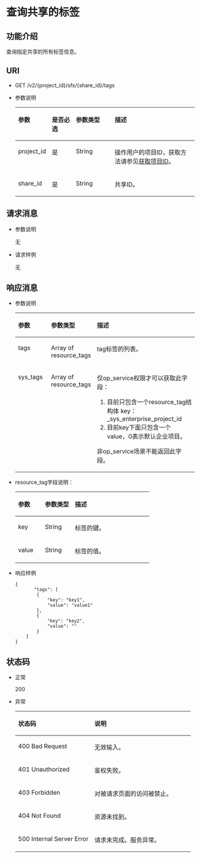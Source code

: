 # 查询共享的标签<a name="sfs_02_0039"></a>

## 功能介绍<a name="section10684447163819"></a>

查询指定共享的所有标签信息。

## URI<a name="section1665327514513"></a>

-   GET /v2/\{project\_id\}/sfs/\{share\_id\}/tags
-   参数说明

    <a name="table22021759152019"></a>
    <table><thead align="left"><tr id="row16139965152019"><th class="cellrowborder" valign="top" width="18.56%" id="mcps1.1.5.1.1"><p id="p17124101410431"><a name="p17124101410431"></a><a name="p17124101410431"></a>参数</p>
    </th>
    <th class="cellrowborder" valign="top" width="13.4%" id="mcps1.1.5.1.2"><p id="p1612415146430"><a name="p1612415146430"></a><a name="p1612415146430"></a>是否必选</p>
    </th>
    <th class="cellrowborder" valign="top" width="21.65%" id="mcps1.1.5.1.3"><p id="p312416148432"><a name="p312416148432"></a><a name="p312416148432"></a>参数类型</p>
    </th>
    <th class="cellrowborder" valign="top" width="46.39%" id="mcps1.1.5.1.4"><p id="p3124181464318"><a name="p3124181464318"></a><a name="p3124181464318"></a>描述</p>
    </th>
    </tr>
    </thead>
    <tbody><tr id="row55089343152019"><td class="cellrowborder" valign="top" width="18.56%" headers="mcps1.1.5.1.1 "><p id="p1781134044818"><a name="p1781134044818"></a><a name="p1781134044818"></a>project_id</p>
    </td>
    <td class="cellrowborder" valign="top" width="13.4%" headers="mcps1.1.5.1.2 "><p id="p59952126152019"><a name="p59952126152019"></a><a name="p59952126152019"></a>是</p>
    </td>
    <td class="cellrowborder" valign="top" width="21.65%" headers="mcps1.1.5.1.3 "><p id="p24284048152019"><a name="p24284048152019"></a><a name="p24284048152019"></a>String</p>
    </td>
    <td class="cellrowborder" valign="top" width="46.39%" headers="mcps1.1.5.1.4 "><p id="p20850895152019"><a name="p20850895152019"></a><a name="p20850895152019"></a>操作用户的项目ID，获取方法请参见<a href="获取项目ID.md">获取项目ID</a>。</p>
    </td>
    </tr>
    <tr id="row3119103219486"><td class="cellrowborder" valign="top" width="18.56%" headers="mcps1.1.5.1.1 "><p id="p1011933217487"><a name="p1011933217487"></a><a name="p1011933217487"></a>share_id</p>
    </td>
    <td class="cellrowborder" valign="top" width="13.4%" headers="mcps1.1.5.1.2 "><p id="p18120163210481"><a name="p18120163210481"></a><a name="p18120163210481"></a>是</p>
    </td>
    <td class="cellrowborder" valign="top" width="21.65%" headers="mcps1.1.5.1.3 "><p id="p11120113294813"><a name="p11120113294813"></a><a name="p11120113294813"></a>String</p>
    </td>
    <td class="cellrowborder" valign="top" width="46.39%" headers="mcps1.1.5.1.4 "><p id="p13120143211489"><a name="p13120143211489"></a><a name="p13120143211489"></a>共享ID。</p>
    </td>
    </tr>
    </tbody>
    </table>


## 请求消息<a name="section1041111631610"></a>

-   参数说明

    无

-   请求样例

    无


## 响应消息<a name="section6408307814513"></a>

-   参数说明

    <a name="table1836815510524"></a>
    <table><thead align="left"><tr id="row1137265565217"><th class="cellrowborder" valign="top" width="20.26%" id="mcps1.1.4.1.1"><p id="p1220553717265"><a name="p1220553717265"></a><a name="p1220553717265"></a>参数</p>
    </th>
    <th class="cellrowborder" valign="top" width="15.18%" id="mcps1.1.4.1.2"><p id="p722173732618"><a name="p722173732618"></a><a name="p722173732618"></a>参数类型</p>
    </th>
    <th class="cellrowborder" valign="top" width="64.56%" id="mcps1.1.4.1.3"><p id="p12221183792610"><a name="p12221183792610"></a><a name="p12221183792610"></a>描述</p>
    </th>
    </tr>
    </thead>
    <tbody><tr id="row8379125520523"><td class="cellrowborder" valign="top" width="20.26%" headers="mcps1.1.4.1.1 "><p id="p13380755115210"><a name="p13380755115210"></a><a name="p13380755115210"></a>tags</p>
    </td>
    <td class="cellrowborder" valign="top" width="15.18%" headers="mcps1.1.4.1.2 "><p id="p999215189579"><a name="p999215189579"></a><a name="p999215189579"></a>Array of resource_tags</p>
    </td>
    <td class="cellrowborder" valign="top" width="64.56%" headers="mcps1.1.4.1.3 "><p id="p938455505218"><a name="p938455505218"></a><a name="p938455505218"></a>tag标签的列表。</p>
    </td>
    </tr>
    <tr id="row118571741145214"><td class="cellrowborder" valign="top" width="20.26%" headers="mcps1.1.4.1.1 "><p id="p162874465213"><a name="p162874465213"></a><a name="p162874465213"></a>sys_tags</p>
    </td>
    <td class="cellrowborder" valign="top" width="15.18%" headers="mcps1.1.4.1.2 "><p id="p128844115218"><a name="p128844115218"></a><a name="p128844115218"></a>Array of resource_tags</p>
    </td>
    <td class="cellrowborder" valign="top" width="64.56%" headers="mcps1.1.4.1.3 "><p id="p172864425217"><a name="p172864425217"></a><a name="p172864425217"></a>仅op_service权限才可以获取此字段：</p>
    <a name="ol13281444125215"></a><a name="ol13281444125215"></a><ol id="ol13281444125215"><li>目前只包含一个resource_tag结构体 key：_sys_enterprise_project_id</li><li>目前key下面只包含一个value，0表示默认企业项目。</li></ol>
    <p id="p42864485214"><a name="p42864485214"></a><a name="p42864485214"></a>非op_service场景不能返回此字段。</p>
    </td>
    </tr>
    </tbody>
    </table>

-   resource\_tag字段说明：

    <a name="table14385185545214"></a>
    <table><thead align="left"><tr id="row5389135517522"><th class="cellrowborder" valign="top" width="20.01%" id="mcps1.1.4.1.1"><p id="p19554127162720"><a name="p19554127162720"></a><a name="p19554127162720"></a>参数</p>
    </th>
    <th class="cellrowborder" valign="top" width="22.33%" id="mcps1.1.4.1.2"><p id="p175546782715"><a name="p175546782715"></a><a name="p175546782715"></a>参数类型</p>
    </th>
    <th class="cellrowborder" valign="top" width="57.66%" id="mcps1.1.4.1.3"><p id="p1055418792713"><a name="p1055418792713"></a><a name="p1055418792713"></a>描述</p>
    </th>
    </tr>
    </thead>
    <tbody><tr id="row10396165515211"><td class="cellrowborder" valign="top" width="20.01%" headers="mcps1.1.4.1.1 "><p id="p7397185512522"><a name="p7397185512522"></a><a name="p7397185512522"></a>key</p>
    </td>
    <td class="cellrowborder" valign="top" width="22.33%" headers="mcps1.1.4.1.2 "><p id="p18399255165215"><a name="p18399255165215"></a><a name="p18399255165215"></a>String</p>
    </td>
    <td class="cellrowborder" valign="top" width="57.66%" headers="mcps1.1.4.1.3 "><p id="p14400185515528"><a name="p14400185515528"></a><a name="p14400185515528"></a>标签的键。</p>
    </td>
    </tr>
    <tr id="row144011055105210"><td class="cellrowborder" valign="top" width="20.01%" headers="mcps1.1.4.1.1 "><p id="p144021355135210"><a name="p144021355135210"></a><a name="p144021355135210"></a>value</p>
    </td>
    <td class="cellrowborder" valign="top" width="22.33%" headers="mcps1.1.4.1.2 "><p id="p16405255185213"><a name="p16405255185213"></a><a name="p16405255185213"></a>String</p>
    </td>
    <td class="cellrowborder" valign="top" width="57.66%" headers="mcps1.1.4.1.3 "><p id="p240685517526"><a name="p240685517526"></a><a name="p240685517526"></a>标签的值。</p>
    </td>
    </tr>
    </tbody>
    </table>


-   响应样例

    ```
    {
           "tags": [
            {
                "key": "key1",
                "value": "value1"
            },
            {
                "key": "key2",
                "value": ""
            }
        ]
    }
    ```


## 状态码<a name="section4959408514513"></a>

-   正常

    200

-   异常

    <a name="table6245403714513"></a>
    <table><thead align="left"><tr id="row1507735814513"><th class="cellrowborder" valign="top" width="43.43%" id="mcps1.1.3.1.1"><p id="p1330652014513"><a name="p1330652014513"></a><a name="p1330652014513"></a>状态码</p>
    </th>
    <th class="cellrowborder" valign="top" width="56.57%" id="mcps1.1.3.1.2"><p id="p408636314513"><a name="p408636314513"></a><a name="p408636314513"></a>说明</p>
    </th>
    </tr>
    </thead>
    <tbody><tr id="row3477393214513"><td class="cellrowborder" valign="top" width="43.43%" headers="mcps1.1.3.1.1 "><p id="p6522508214513"><a name="p6522508214513"></a><a name="p6522508214513"></a>400 Bad Request</p>
    </td>
    <td class="cellrowborder" valign="top" width="56.57%" headers="mcps1.1.3.1.2 "><p id="p4874025614513"><a name="p4874025614513"></a><a name="p4874025614513"></a>无效输入。</p>
    </td>
    </tr>
    <tr id="row3600912414513"><td class="cellrowborder" valign="top" width="43.43%" headers="mcps1.1.3.1.1 "><p id="p3105792214513"><a name="p3105792214513"></a><a name="p3105792214513"></a>401 Unauthorized</p>
    </td>
    <td class="cellrowborder" valign="top" width="56.57%" headers="mcps1.1.3.1.2 "><p id="p3266375714513"><a name="p3266375714513"></a><a name="p3266375714513"></a>鉴权失败。</p>
    </td>
    </tr>
    <tr id="row2553835814513"><td class="cellrowborder" valign="top" width="43.43%" headers="mcps1.1.3.1.1 "><p id="p5534113514513"><a name="p5534113514513"></a><a name="p5534113514513"></a>403 Forbidden</p>
    </td>
    <td class="cellrowborder" valign="top" width="56.57%" headers="mcps1.1.3.1.2 "><p id="p5344692014513"><a name="p5344692014513"></a><a name="p5344692014513"></a>对被请求页面的访问被禁止。</p>
    </td>
    </tr>
    <tr id="row1126023214513"><td class="cellrowborder" valign="top" width="43.43%" headers="mcps1.1.3.1.1 "><p id="p3966357214513"><a name="p3966357214513"></a><a name="p3966357214513"></a>404 Not Found</p>
    </td>
    <td class="cellrowborder" valign="top" width="56.57%" headers="mcps1.1.3.1.2 "><p id="p5863278914513"><a name="p5863278914513"></a><a name="p5863278914513"></a>资源未找到。</p>
    </td>
    </tr>
    <tr id="row1011562214513"><td class="cellrowborder" valign="top" width="43.43%" headers="mcps1.1.3.1.1 "><p id="p1405905414513"><a name="p1405905414513"></a><a name="p1405905414513"></a>500 Internal Server Error</p>
    </td>
    <td class="cellrowborder" valign="top" width="56.57%" headers="mcps1.1.3.1.2 "><p id="p6504160314513"><a name="p6504160314513"></a><a name="p6504160314513"></a>请求未完成。服务异常。</p>
    </td>
    </tr>
    </tbody>
    </table>


